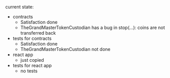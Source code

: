 current state:
- contracts
    - Satisfaction done
    - TheGrandMasterTokenCustodian has a bug in stop(...): coins are not transferred back
- tests for contracts
    - Satisfaction done
    - TheGrandMasterTokenCustodian not done
- react app
    - just copied
- tests for react app
    - no tests